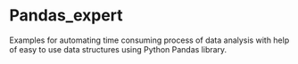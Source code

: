 # Pandas_expert
Examples for automating time consuming process of data analysis with help of easy to use data structures using Python Pandas library. 
